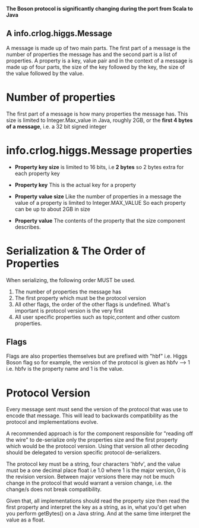 __The Boson protocol is significantly changing during the port from Scala to Java__

A info.crlog.higgs.Message
---------

A message is made up of two main parts. The first part of a message is the number of properties the message has and
the second part is a list of properties.
A property is a key, value pair and in the context of a message is made up of four parts,
the size of the key followed by the key, the size of the value followed by the value.

# Number of properties

The first part of a message is how many properties the message has.
This size is limited to Integer.Max_value in Java, roughly 2GB,
or the **first 4 bytes of a message**, i.e. a 32 bit signed integer

# info.crlog.higgs.Message properties

+ __Property key size__  is limited to 16 bits, i.e __2 bytes__ so 2 bytes extra for each property key

+ __Property key__  This is the actual key for a property

+ __Property value size__  Like the number of properties in a message the value of a property is limited to Integer.MAX_VALUE
                         So each property can be up to about 2GB in size

+ __Property value__    The contents of the property that the size component describes.

# Serialization & The Order of Properties

When serializing, the following order MUST be used.

1. The number of properties the message has
2. The first property which must be the protocol version
3. All other flags, the order of the other flags is undefined. What's important is protocol version is the very first
4. All user specific properties such as topic,content and other custom properties.


Flags
-----

Flags are also properties themselves but are prefixed with "hbf" i.e. Higgs Boson flag so for example, the version of
the protocol is given as hbfv --> 1 i.e. hbfv is the property name and 1 is the value.

# Protocol Version

Every message sent must send the version of the protocol that was use to encode that message.
This will lead to backwards compatibility as the protocol and implementations evolve.

A recommended approach is for the component responsible for "reading off the wire" to de-serialize
only the properties size and the first property which would be the protocol version.
Using that version all other decoding should be delegated to version specific protocol de-serializers.

The protocol key must be a string, four characters 'hbfv', and the value must be a one decimal place float
i.e 1.0 where 1 is the major version, 0 is the revision version. Between major versions there may not be much
change in the protocol that would warrant a version change, i.e. the change/s does not break compatibility.

Given that, all implementations should read the property size then read the first property and interpret the key as a
string, as in, what you'd get when you perform getBytes() on a Java string. And at the same time interpret the value
as a float.